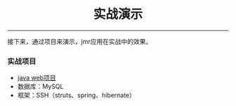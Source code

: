 # <div align="center">实战演示</div> #

----------
接下来，通过项目来演示，jmr应用在实战中的效果。

### 实战项目 ###

* <a href="demo-java.html">java web项目</a>  
 * 数据库：MySQL  
 * 框架：SSH（struts、spring、hibernate）

